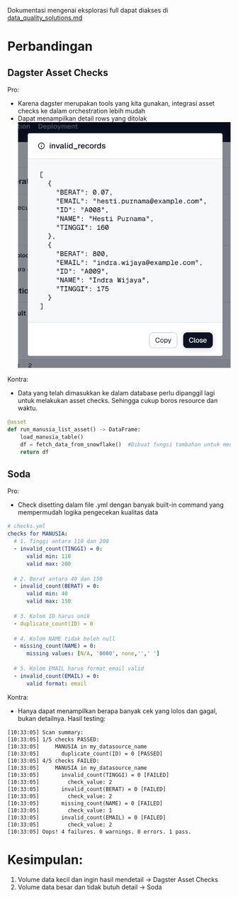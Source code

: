 Dokumentasi mengenai eksplorasi full dapat diakses di [data_quality_solutions.md](data_quality_solutions.md)

# Perbandingan
## Dagster Asset Checks
Pro:
- Karena dagster merupakan tools yang kita gunakan, integrasi asset checks ke dalam orchestration lebih mudah
- Dapat menampilkan detail rows yang ditolak
![invalid_record](invalid_record.png)

Kontra:
- Data yang telah dimasukkan ke dalam database perlu dipanggil lagi untuk melakukan asset checks. Sehingga cukup boros resource dan waktu.
```py
@asset
def run_manusia_list_asset() -> DataFrame:
    load_manusia_table()
    df = fetch_data_from_snowflake()  #Dibuat fungsi tambahan untuk mengambil kembali data yang sudah dimasukkan ke dalam snowflake. Ditakutkan akan mengganggu skalabilitas apabila volume data sudah besar
    return df
```

## Soda
Pro:
- Check disetting dalam file .yml dengan banyak built-in command yang mempermudah logika pengecekan kualitas data
```yml
# checks.yml
checks for MANUSIA:
  # 1. Tinggi antara 110 dan 200
  - invalid_count(TINGGI) = 0:
      valid min: 110
      valid max: 200

  # 2. Berat antara 40 dan 150
  - invalid_count(BERAT) = 0:
      valid min: 40
      valid max: 150

  # 3. Kolom ID harus unik
  - duplicate_count(ID) = 0

  # 4. Kolom NAME tidak boleh null
  - missing_count(NAME) = 0:
      missing values: [N/A, '0000', none,'',' ']

  # 5. Kolom EMAIL harus format email valid
  - invalid_count(EMAIL) = 0:
      valid format: email

```

Kontra:
- Hanya dapat menampilkan berapa banyak cek yang lolos dan gagal, bukan detailnya. Hasil testing:
```
[10:33:05] Scan summary:
[10:33:05] 1/5 checks PASSED: 
[10:33:05]     MANUSIA in my_datasource_name
[10:33:05]       duplicate_count(ID) = 0 [PASSED]
[10:33:05] 4/5 checks FAILED: 
[10:33:05]     MANUSIA in my_datasource_name
[10:33:05]       invalid_count(TINGGI) = 0 [FAILED]
[10:33:05]         check_value: 2
[10:33:05]       invalid_count(BERAT) = 0 [FAILED]
[10:33:05]         check_value: 2
[10:33:05]       missing_count(NAME) = 0 [FAILED]
[10:33:05]         check_value: 1
[10:33:05]       invalid_count(EMAIL) = 0 [FAILED]
[10:33:05]         check_value: 2
[10:33:05] Oops! 4 failures. 0 warnings. 0 errors. 1 pass.
```

# Kesimpulan:
1. Volume data kecil dan ingin hasil mendetail -> Dagster Asset Checks
2. Volume data besar dan tidak butuh detail -> Soda
